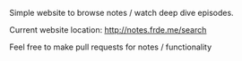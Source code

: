Simple website to browse notes / watch deep dive episodes.

Current website location: http://notes.frde.me/search

Feel free to make pull requests for notes / functionality
